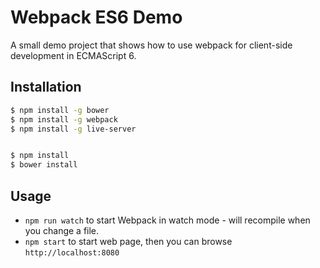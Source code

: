# Webpack ES6 Demo

A small demo project that shows how to use webpack for client-side development in ECMAScript 6.

## Installation
```bash
$ npm install -g bower
$ npm install -g webpack
$ npm install -g live-server


$ npm install
$ bower install

```

## Usage

* `npm run watch` to start Webpack in watch mode - will recompile when you change a file.
* `npm start` to start web page, then you can browse `http://localhost:8080`
